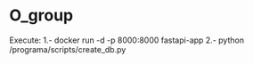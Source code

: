 # O_group
Execute:
1.- docker run -d -p 8000:8000 fastapi-app
2.- python /programa/scripts/create_db.py
